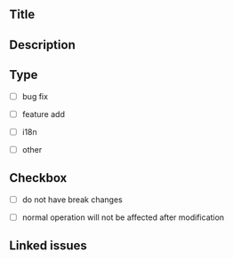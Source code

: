 ## Title

## Description

## Type
- [ ] bug fix 

- [ ] feature add 

- [ ] i18n 

- [ ] other 

## Checkbox
- [ ] do not have break changes 

- [ ] normal operation will not be affected after modification 

## Linked issues
<!-- if want to fix it, try "fixes: #13">
